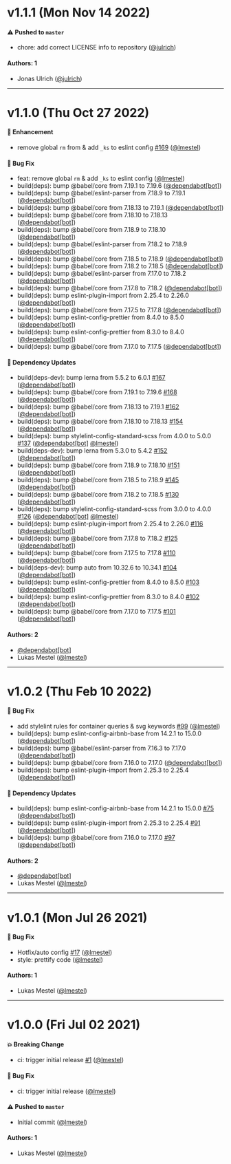 # v1.1.1 (Mon Nov 14 2022)

#### ⚠️ Pushed to `master`

- chore: add correct LICENSE info to repository ([@julrich](https://github.com/julrich))

#### Authors: 1

- Jonas Ulrich ([@julrich](https://github.com/julrich))

---

# v1.1.0 (Thu Oct 27 2022)

#### 🚀 Enhancement

- remove global `rm` from & add `_ks` to eslint config [#169](https://github.com/kickstartDS/config/pull/169) ([@lmestel](https://github.com/lmestel))

#### 🐛 Bug Fix

- feat: remove global `rm` & add `_ks` to eslint config ([@lmestel](https://github.com/lmestel))
- build(deps): bump @babel/core from 7.19.1 to 7.19.6 ([@dependabot[bot]](https://github.com/dependabot[bot]))
- build(deps): bump @babel/eslint-parser from 7.18.9 to 7.19.1 ([@dependabot[bot]](https://github.com/dependabot[bot]))
- build(deps): bump @babel/core from 7.18.13 to 7.19.1 ([@dependabot[bot]](https://github.com/dependabot[bot]))
- build(deps): bump @babel/core from 7.18.10 to 7.18.13 ([@dependabot[bot]](https://github.com/dependabot[bot]))
- build(deps): bump @babel/core from 7.18.9 to 7.18.10 ([@dependabot[bot]](https://github.com/dependabot[bot]))
- build(deps): bump @babel/eslint-parser from 7.18.2 to 7.18.9 ([@dependabot[bot]](https://github.com/dependabot[bot]))
- build(deps): bump @babel/core from 7.18.5 to 7.18.9 ([@dependabot[bot]](https://github.com/dependabot[bot]))
- build(deps): bump @babel/core from 7.18.2 to 7.18.5 ([@dependabot[bot]](https://github.com/dependabot[bot]))
- build(deps): bump @babel/eslint-parser from 7.17.0 to 7.18.2 ([@dependabot[bot]](https://github.com/dependabot[bot]))
- build(deps): bump @babel/core from 7.17.8 to 7.18.2 ([@dependabot[bot]](https://github.com/dependabot[bot]))
- build(deps): bump eslint-plugin-import from 2.25.4 to 2.26.0 ([@dependabot[bot]](https://github.com/dependabot[bot]))
- build(deps): bump @babel/core from 7.17.5 to 7.17.8 ([@dependabot[bot]](https://github.com/dependabot[bot]))
- build(deps): bump eslint-config-prettier from 8.4.0 to 8.5.0 ([@dependabot[bot]](https://github.com/dependabot[bot]))
- build(deps): bump eslint-config-prettier from 8.3.0 to 8.4.0 ([@dependabot[bot]](https://github.com/dependabot[bot]))
- build(deps): bump @babel/core from 7.17.0 to 7.17.5 ([@dependabot[bot]](https://github.com/dependabot[bot]))

#### 🔩 Dependency Updates

- build(deps-dev): bump lerna from 5.5.2 to 6.0.1 [#167](https://github.com/kickstartDS/config/pull/167) ([@dependabot[bot]](https://github.com/dependabot[bot]))
- build(deps): bump @babel/core from 7.19.1 to 7.19.6 [#168](https://github.com/kickstartDS/config/pull/168) ([@dependabot[bot]](https://github.com/dependabot[bot]))
- build(deps): bump @babel/core from 7.18.13 to 7.19.1 [#162](https://github.com/kickstartDS/config/pull/162) ([@dependabot[bot]](https://github.com/dependabot[bot]))
- build(deps): bump @babel/core from 7.18.10 to 7.18.13 [#154](https://github.com/kickstartDS/config/pull/154) ([@dependabot[bot]](https://github.com/dependabot[bot]))
- build(deps): bump stylelint-config-standard-scss from 4.0.0 to 5.0.0 [#137](https://github.com/kickstartDS/config/pull/137) ([@dependabot[bot]](https://github.com/dependabot[bot]) [@lmestel](https://github.com/lmestel))
- build(deps-dev): bump lerna from 5.3.0 to 5.4.2 [#152](https://github.com/kickstartDS/config/pull/152) ([@dependabot[bot]](https://github.com/dependabot[bot]))
- build(deps): bump @babel/core from 7.18.9 to 7.18.10 [#151](https://github.com/kickstartDS/config/pull/151) ([@dependabot[bot]](https://github.com/dependabot[bot]))
- build(deps): bump @babel/core from 7.18.5 to 7.18.9 [#145](https://github.com/kickstartDS/config/pull/145) ([@dependabot[bot]](https://github.com/dependabot[bot]))
- build(deps): bump @babel/core from 7.18.2 to 7.18.5 [#130](https://github.com/kickstartDS/config/pull/130) ([@dependabot[bot]](https://github.com/dependabot[bot]))
- build(deps): bump stylelint-config-standard-scss from 3.0.0 to 4.0.0 [#126](https://github.com/kickstartDS/config/pull/126) ([@dependabot[bot]](https://github.com/dependabot[bot]) [@lmestel](https://github.com/lmestel))
- build(deps): bump eslint-plugin-import from 2.25.4 to 2.26.0 [#116](https://github.com/kickstartDS/config/pull/116) ([@dependabot[bot]](https://github.com/dependabot[bot]))
- build(deps): bump @babel/core from 7.17.8 to 7.18.2 [#125](https://github.com/kickstartDS/config/pull/125) ([@dependabot[bot]](https://github.com/dependabot[bot]))
- build(deps): bump @babel/core from 7.17.5 to 7.17.8 [#110](https://github.com/kickstartDS/config/pull/110) ([@dependabot[bot]](https://github.com/dependabot[bot]))
- build(deps-dev): bump auto from 10.32.6 to 10.34.1 [#104](https://github.com/kickstartDS/config/pull/104) ([@dependabot[bot]](https://github.com/dependabot[bot]))
- build(deps): bump eslint-config-prettier from 8.4.0 to 8.5.0 [#103](https://github.com/kickstartDS/config/pull/103) ([@dependabot[bot]](https://github.com/dependabot[bot]))
- build(deps): bump eslint-config-prettier from 8.3.0 to 8.4.0 [#102](https://github.com/kickstartDS/config/pull/102) ([@dependabot[bot]](https://github.com/dependabot[bot]))
- build(deps): bump @babel/core from 7.17.0 to 7.17.5 [#101](https://github.com/kickstartDS/config/pull/101) ([@dependabot[bot]](https://github.com/dependabot[bot]))

#### Authors: 2

- [@dependabot[bot]](https://github.com/dependabot[bot])
- Lukas Mestel ([@lmestel](https://github.com/lmestel))

---

# v1.0.2 (Thu Feb 10 2022)

#### 🐛 Bug Fix

- add stylelint rules for container queries & svg keywords [#99](https://github.com/kickstartDS/config/pull/99) ([@lmestel](https://github.com/lmestel))
- build(deps): bump eslint-config-airbnb-base from 14.2.1 to 15.0.0 ([@dependabot[bot]](https://github.com/dependabot[bot]))
- build(deps): bump @babel/eslint-parser from 7.16.3 to 7.17.0 ([@dependabot[bot]](https://github.com/dependabot[bot]))
- build(deps): bump @babel/core from 7.16.0 to 7.17.0 ([@dependabot[bot]](https://github.com/dependabot[bot]))
- build(deps): bump eslint-plugin-import from 2.25.3 to 2.25.4 ([@dependabot[bot]](https://github.com/dependabot[bot]))

#### 🔩 Dependency Updates

- build(deps): bump eslint-config-airbnb-base from 14.2.1 to 15.0.0 [#75](https://github.com/kickstartDS/config/pull/75) ([@dependabot[bot]](https://github.com/dependabot[bot]))
- build(deps): bump eslint-plugin-import from 2.25.3 to 2.25.4 [#91](https://github.com/kickstartDS/config/pull/91) ([@dependabot[bot]](https://github.com/dependabot[bot]))
- build(deps): bump @babel/core from 7.16.0 to 7.17.0 [#97](https://github.com/kickstartDS/config/pull/97) ([@dependabot[bot]](https://github.com/dependabot[bot]))

#### Authors: 2

- [@dependabot[bot]](https://github.com/dependabot[bot])
- Lukas Mestel ([@lmestel](https://github.com/lmestel))

---

# v1.0.1 (Mon Jul 26 2021)

#### 🐛 Bug Fix

- Hotfix/auto config [#17](https://github.com/kickstartDS/config/pull/17) ([@lmestel](https://github.com/lmestel))
- style: prettify code ([@lmestel](https://github.com/lmestel))

#### Authors: 1

- Lukas Mestel ([@lmestel](https://github.com/lmestel))

---

# v1.0.0 (Fri Jul 02 2021)

#### 💥 Breaking Change

- ci: trigger initial release [#1](https://github.com/kickstartDS/config/pull/1) ([@lmestel](https://github.com/lmestel))

#### 🐛 Bug Fix

- ci: trigger initial release ([@lmestel](https://github.com/lmestel))

#### ⚠️ Pushed to `master`

- Initial commit ([@lmestel](https://github.com/lmestel))

#### Authors: 1

- Lukas Mestel ([@lmestel](https://github.com/lmestel))
